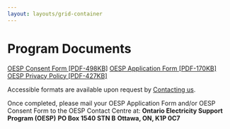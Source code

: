 ```yaml
---
layout: layouts/grid-container
---
```


# Program Documents

[OESP Consent Form [PDF-498KB]](#)
[OESP Application Form [PDF-170KB]](#)
[OESP Privacy Policy [PDF-427KB]](#)

Accessible formats are available upon request by [Contacting us](/contactus).

Once completed, please mail your OESP Application Form and/or OESP Consent Form to the OESP Contact Centre at:
**Ontario Electricity Support Program (OESP)**
**PO Box 1540 STN B**
**Ottawa, ON, K1P 0C7**
